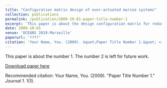 ```yaml
---
title: "Configuration matrix design of over-actuated marine systems"
collection: publications
permalink: /publication/2009-10-01-paper-title-number-1
excerpt: 'This paper is about the design configuration matrix for redundant systems.'
date: 2009-10-01
venue: 'OCEANS 2019-Marseille'
paperurl: '????'
citation: 'Your Name, You. (2009). &quot;Paper Title Number 1.&quot; <i>Journal 1</i>. 1(1).'
---
```

This paper is about the number 1. The number 2 is left for future work.

[Download paper here](http://academicpages.github.io/files/paper1.pdf)

Recommended citation: Your Name, You. (2009). "Paper Title Number 1." <i>Journal 1</i>. 1(1).
